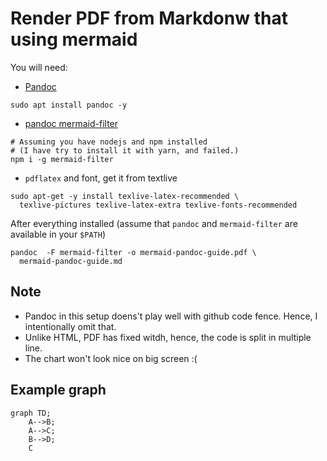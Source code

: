 Render PDF from Markdonw that using mermaid
===========================================

You will need:

- [Pandoc](https://pandoc.org/installing.html)

```
sudo apt install pandoc -y
```

- [pandoc mermaid-filter](https://github.com/raghur/mermaid-filter)

```
# Assuming you have nodejs and npm installed
# (I have try to install it with yarn, and failed.)
npm i -g mermaid-filter
```

- `pdflatex` and font, get it from textlive

```
sudo apt-get -y install texlive-latex-recommended \
  texlive-pictures texlive-latex-extra texlive-fonts-recommended
```

After everything installed (assume that `pandoc` and `mermaid-filter` are
available in your `$PATH`)

```
pandoc  -F mermaid-filter -o mermaid-pandoc-guide.pdf \
  mermaid-pandoc-guide.md
```

Note
----

- Pandoc in this setup doens't play well with github code fence. Hence,
  I intentionally omit that.
- Unlike HTML, PDF has fixed witdh, hence, the code is split in multiple line.
- The chart won't look nice on big screen :(

Example graph
-------------

```mermaid
graph TD;
    A-->B;
    A-->C;
    B-->D;
    C
```
